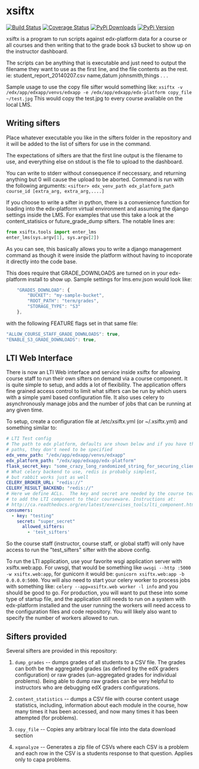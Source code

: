 <!-- markdown-extras: code-friendly, footnotes, fenced-code-blocks -->
xsiftx
======
[![Build Status](http://img.shields.io/travis/mitocw/xsiftx.svg?style=flat)](https://travis-ci.org/mitocw/xsiftx)
[![Coverage Status](https://coveralls.io/repos/mitocw/xsiftx/badge.png?branch=master)](https://coveralls.io/r/mitocw/xsiftx)
[![PyPi Downloads](http://img.shields.io/pypi/dm/xsiftx.svg?style=flat)](https://pypi.python.org/pypi/xsiftx)
[![PyPi Version](http://img.shields.io/pypi/v/xsiftx.svg?style=flat)](https://pypi.python.org/pypi/xsiftx)

xsiftx is a program to run scripts against edx-platform data for a
course or all courses and then writing that to the grade book s3
bucket to show up on the instructor dashboard.

The scripts can be anything that is executable and just need to output
the filename they want to use as the first line, and the file contents
as the rest.  ie:
student_report_20140207.csv
name,datum
johnsmith,things
.
.
.

Sample usage to use the copy file sifter would something like:
`xsiftx -v /edx/app/edxapp/venvs/edxapp -e /edx/app/edxapp/edx-platform copy_file ~/test.jpg`
This would copy the test.jpg to every course available on the local LMS.

## Writing sifters ##

Place whatever executable you like in the sifters folder in the
repository and it will be added to the list of sifters for use in the
command.

The expectations of sifters are that the first line output is the
filename to use, and everything else on stdout is the file to upload
to the dashboard.

You can write to stderr without consequence if neccessary, and
returning anything but 0 will cause the upload to be aborted. Command
is run with the following arguments: `<sifter> edx_venv_path
edx_platform_path course_id [extra_arg, extra_arg,....]`

If you choose to write a sifter in python, there is a convenience
function for loading into the edx-platform virtual environment and
assuming the django settings inside the LMS.  For examples that use
this take a look at the content_statisics or future_grade_dump
sifters.  The notable lines are:

```python
from xsiftx.tools import enter_lms
enter_lms(sys.argv[1], sys.argv[2])
```

As you can see, this basically allows you to write a django management command as
though it were inside the platform without having to incoporate it directly into the
code base.

This does require that GRADE_DOWNLOADS are turned on in your
edx-platform install to show up. Sample settings for lms.env.json
would look like:

```javascript
    "GRADES_DOWNLOAD": {
        "BUCKET": "my-sample-bucket", 
        "ROOT_PATH": "term/grades", 
        "STORAGE_TYPE": "S3"
    },
```

with the following FEATURE flags set in that same file:

```javascript
"ALLOW_COURSE_STAFF_GRADE_DOWNLOADS": true, 
"ENABLE_S3_GRADE_DOWNLOADS": true,
```

## LTI Web Interface ##

There is now an LTI Web interface and service inside xsiftx for
allowing course staff to run their own sifters on demand via a course
component.  It is quite simple to setup, and adds a lot of
flexibility.  The application offers fine grained access control to
limit what sifters can be run by which users with a simple yaml based
configuration file.  It also uses celery to asynchronously manage jobs
and the number of jobs that can be running at any given time.

To setup, create a configuration file at /etc/xsiftx.yml (or
~/.xsiftx.yml) and something similar to:

```yaml
# LTI Test config
# The path to edx platform, defaults are shown below and if you have the same
# paths, they don't need to be specified
edx_venv_path: "/edx/app/edxapp/venvs/edxapp"
edx_platform_path: "/edx/app/edxapp/edx-platform"
flask_secret_key: "some_crazy_long_randomized_string_for_securing_client_cookies"
# What celery backend to use, redis is probably simplest,
# but rabbit works just as well
CELERY_BROKER_URL: "redis://"
CELERY_RESULT_BACKEND: "redis://"
# Here we define ACLs.  The key and secret are needed by the course team
# to add the LTI component to their courseware. Instructions at:
# http://ca.readthedocs.org/en/latest/exercises_tools/lti_component.html
consumers:
  - key: "testing"
    secret: "super_secret"
      allowed_sifters:
        - 'test_sifters'
```

So the course staff (instructor, course staff, or global staff) will only
have access to run the "test_sifters" sifter with the above config.

To run the LTI application, use your favorite wsgi application server
with xsiftx.web:app. For uwsgi, that would be something like
`uwsgi --http :5000 -w xsiftx.web:app`, for gunicorn it would be:
`gunicorn xsiftx.web:app -b 0.0.0.0:5000`. You will also need to
start your celery worker to process jobs with something like:
`celery --app=xsiftx.web worker -l info` and you should be good to
go.  For production, you will want to put these into some type of
startup file, and the application still needs to run on a system with
edx-platform installed and the user running the workers will need
access to the configuration files and code repository. You will likely
also want to specify the number of workers allowed to run.


## Sifters provided ##

Several sifters are provided in this repository:

1. `dump_grades` -- dumps grades of all students to a CSV file.  The
grades can both be the aggregated grades (as defined by the edX
graders configuration) or raw grades (un-aggregated grades for
individual problems).  Being able to dump raw grades can be very
helpful to instructors who are debugging edX graders configurations.

2. `content_statistics` -- dumps a CSV file with course content usage
statistics, including, information about each module in the course,
how many times it has been accessed, and now many times it has been
attempted (for problems).

3. `copy_file` -- Copies any arbitrary local file into the data
download section

4. `xqanalyze` -- Generates a zip file of CSVs where each CSV is a
problem and each row in the CSV is a students response to that
question.  Applies only to capa problems.
